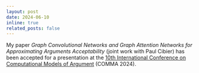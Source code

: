 ```yaml
---
layout: post
date: 2024-06-10
inline: true
related_posts: false
---
```


My paper *Graph Convolutional Networks and Graph Attention Networks for Approximating Arguments Acceptability* (joint work
with Paul Cibier) has been accepted for a
presentation at the
[10th International Conference on Computational Models of Argument](http://comma2024.krportal.org) (COMMA 2024).
